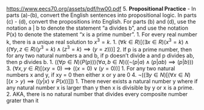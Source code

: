 https://www.eecs70.org/assets/pdf/hw00.pdf
5. **Propositional Practice** - In parts (a)-(b), convert the English sentences into propositional logic. In parts (c) - (d), convert the propositions into English. For parts (b) and (d), use the notation a | b to denote the statement “a divides b”, and use the notation P(x) to denote the statement “x is a prime number”.
	1. For every real number k, there is a unique real solution to $x^3 = k$.
		1. $(\forall k \in R)[(\exists x \in R)(x^{3}= k)\land ((\forall y, z \in R)(y^{3}=k)\land (z^{3}=k)\implies (y = z)))]$
	2. If p is a prime number, then for any two natural numbers a and b, if p doesn’t divide a and p divides ab, then p divides b.
		1. $((\forall p \in N)(P(p)))(\forall a, b \in N)((\neg(p | a) \land (p | ab) \implies (p | b)))$
	3. $(\forall x, y \in R)[(xy = 0) \implies ((x = 0) \lor (y = 0))]$
		1. For any two natural numbers x and y, if xy = 0 then either x or y are 0
	4. $\neg((\exists y \in N)[(\forall x \in N)[(x > y) \implies ((y | x) \lor P(x))]])$
		1. There never exists a natural number y where if any natural number x is larger than y then x is divisible by y or x is a prime.
		2. AKA, there is no natural number that divides every composite number grater than it